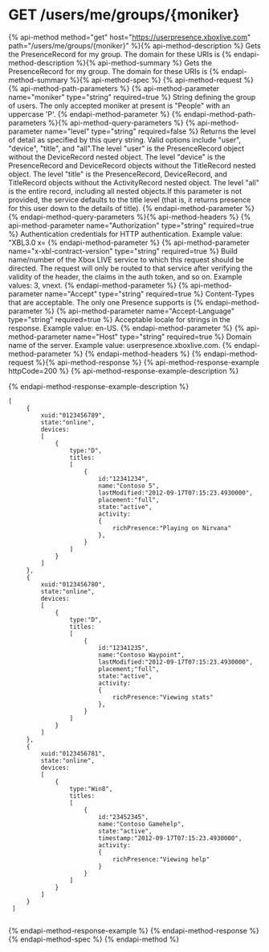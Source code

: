 # GET /users/me/groups/{moniker}

{% api-method method="get" host="https://userpresence.xboxlive.com" path="/users/me/groups/{moniker}" %}{% api-method-description %}
Gets the PresenceRecord for my group. The domain for these URIs is 
{% endapi-method-description %}{% api-method-summary %}
Gets the PresenceRecord for my group. The domain for these URIs is 
{% endapi-method-summary %}{% api-method-spec %}
{% api-method-request %}{% api-method-path-parameters %}
{% api-method-parameter name="moniker" type="string" required=true %}
String defining the group of users. The only accepted moniker at present is "People" with an uppercase 'P'.
{% endapi-method-parameter %}
{% endapi-method-path-parameters %}{% api-method-query-parameters %}
{% api-method-parameter name="level" type="string" required=false %}
Returns the level of detail as specified by this query string. Valid options include "user", "device", "title", and "all".The level "user" is the PresenceRecord object without the DeviceRecord nested object. The level "device" is the PresenceRecord and DeviceRecord objects without the TitleRecord nested object. The level "title" is the PresenceRecord, DeviceRecord, and TitleRecord objects without the ActivityRecord nested object. The level "all" is the entire record, including all nested objects.If this parameter is not provided, the service defaults to the title level (that is, it returns presence for this user down to the details of title).
{% endapi-method-parameter %}
{% endapi-method-query-parameters %}{% api-method-headers %}
{% api-method-parameter name="Authorization" type="string" required=true %}
Authentication credentials for HTTP authentication. Example value: "XBL3.0 x=
{% endapi-method-parameter %}
{% api-method-parameter name="x-xbl-contract-version" type="string" required=true %}
Build name/number of the Xbox LIVE service to which this request should be directed. The request will only be routed to that service after verifying the validity of the header, the claims in the auth token, and so on. Example values: 3, vnext.
{% endapi-method-parameter %}
{% api-method-parameter name="Accept" type="string" required=true %}
Content-Types that are acceptable. The only one Presence supports is 
{% endapi-method-parameter %}
{% api-method-parameter name="Accept-Language" type="string" required=true %}
Acceptable locale for strings in the response. Example value: en-US.
{% endapi-method-parameter %}
{% api-method-parameter name="Host" type="string" required=true %}
Domain name of the server. Example value: userpresence.xboxlive.com.
{% endapi-method-parameter %}
{% endapi-method-headers %}
{% endapi-method-request %}{% api-method-response %}
{% api-method-response-example httpCode=200 %}
{% api-method-response-example-description %}

{% endapi-method-response-example-description %}

```text
[
     {
         xuid:"0123456789",
         state:"online",
         devices:
         [
             {
                 type:"D",
                 titles:
                 [
                     {
                         id:"12341234",
                         name:"Contoso 5",
                         lastModified:"2012-09-17T07:15:23.4930000",
                         placement:"full",
                         state:"active",
                         activity:
                         {
                             richPresence:"Playing on Nirvana"
                         },
                     }
                 ]
             }
         ]
     },
     {
         xuid:"0123456780",
         state:"online",
         devices:
         [
             {
                 type:"D",
                 titles:
                 [
                     {
                         id:"12341235",
                         name:"Contoso Waypoint",
                         lastModified:"2012-09-17T07:15:23.4930000",
                         placement;"full",
                         state:"active",
                         activity:
                         {
                             richPresence:"Viewing stats"
                         },
                     }
                 ]
             }
         ]
     },
     {
         xuid:"0123456781",
         state:"online",
         devices:
         [
             {
                 type:"Win8",
                 titles:
                 [
                     {
                         id:"23452345",
                         name:"Contoso Gamehelp",
                         state:"active",
                         timestamp:"2012-09-17T07:15:23.4930000",
                         activity:
                         {
                             richPresence:"Viewing help"
                         }
                     }
                 ]
             }
         ]
     }
 ]
         

```
{% endapi-method-response-example %}
{% endapi-method-response %}{% endapi-method-spec %}
{% endapi-method %}